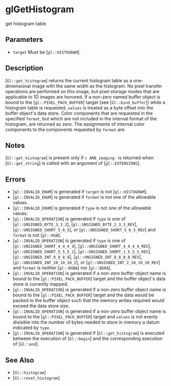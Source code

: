# glGetHistogram
get histogram table

## Parameters
- `target`
  Must be [`gl::HISTOGRAM`].

## Description
[`Gl::get_histogram`] returns the current histogram table as a one-
  dimensional image with the same width as the histogram. No pixel
  transfer operations are performed on this image, but pixel storage
  modes that are applicable to 1D images are honored.
If a non-zero named buffer object is bound to the
  [`gl::PIXEL_PACK_BUFFER`] target (see [`Gl::bind_buffer`]) while a
  histogram table is requested, `values` is treated as a byte offset
  into the buffer object's data store.
Color components that are requested in the specified `format`, but
  which are not included in the internal format of the histogram, are
  returned as zero. The assignments of internal color components to the
  components requested by `format` are:


## Notes
[`Gl::get_histogram`] is present only if ```c ARB_imaging ``` is
  returned when [`Gl::get_string`] is called with an argument of
  [`gl::EXTENSIONS`].

## Errors
- [`gl::INVALID_ENUM`] is generated if `target` is not
  [`gl::HISTOGRAM`].
- [`gl::INVALID_ENUM`] is generated if `format` is not one of the
  allowable values.
- [`gl::INVALID_ENUM`] is generated if `type` is not one of the
  allowable values.
- [`gl::INVALID_OPERATION`] is generated if `type` is one of
  [`gl::UNSIGNED_BYTE_3_3_2`], [`gl::UNSIGNED_BYTE_2_3_3_REV`],
  [`gl::UNSIGNED_SHORT_5_6_5`], or [`gl::UNSIGNED_SHORT_5_6_5_REV`] and
  `format` is not [`gl::RGB`].
- [`gl::INVALID_OPERATION`] is generated if `type` is one of
  [`gl::UNSIGNED_SHORT_4_4_4_4`], [`gl::UNSIGNED_SHORT_4_4_4_4_REV`],
  [`gl::UNSIGNED_SHORT_5_5_5_1`], [`gl::UNSIGNED_SHORT_1_5_5_5_REV`],
  [`gl::UNSIGNED_INT_8_8_8_8`], [`gl::UNSIGNED_INT_8_8_8_8_REV`],
  [`gl::UNSIGNED_INT_10_10_10_2`], or
  [`gl::UNSIGNED_INT_2_10_10_10_REV`] and `format` is neither
  [`gl::RGBA`] nor [`gl::BGRA`].
- [`gl::INVALID_OPERATION`] is generated if a non-zero buffer object
  name is bound to the [`gl::PIXEL_PACK_BUFFER`] target and the buffer
  object's data store is currently mapped.
- [`gl::INVALID_OPERATION`] is generated if a non-zero buffer object
  name is bound to the [`gl::PIXEL_PACK_BUFFER`] target and the data
  would be packed to the buffer object such that the memory writes
  required would exceed the data store size.
- [`gl::INVALID_OPERATION`] is generated if a non-zero buffer object
  name is bound to the [`gl::PIXEL_PACK_BUFFER`] target and `values` is
  not evenly divisible into the number of bytes needed to store in
  memory a datum indicated by `type`.
- [`gl::INVALID_OPERATION`] is generated if [`Gl::get_histogram`] is
  executed between the execution of [`Gl::begin`] and the corresponding
  execution of [`Gl::end`].

## See Also
- [`Gl::histogram`]
- [`Gl::reset_histogram`]
